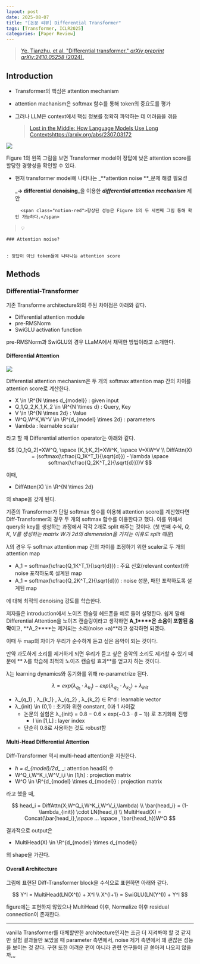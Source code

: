 ```yaml
---
layout: post
date: 2025-08-07
title: "[논문 리뷰] Differential Transformer"
tags: [Transformer, ICLR2025]
categories: [Paper Review]
---
```


> [Ye, Tianzhu, et al. "Differential transformer." ](https://arxiv.org/abs/2410.05258)[_arXiv preprint arXiv:2410.05258_](https://arxiv.org/abs/2410.05258)[ (2024).](https://arxiv.org/abs/2410.05258)



## Introduction

- Transformer의 핵심은 attention mechanism
- attention machanism은 softmax 함수를 통해 token의 중요도를 평가
- 그러나 LLM은 context에서 핵심 정보를 정확히 파악하는 데 어려움을 겪음

	> [Lost in the Middle: How Language Models Use Long Contextshttps://arxiv.org/abs/2307.03172](https://arxiv.org/abs/2307.03172)


![](https://prod-files-secure.s3.us-west-2.amazonaws.com/542b861c-36a8-4051-84e5-8804b6728dba/9083ea56-691a-4752-ae26-47f403431ac8/image.png?X-Amz-Algorithm=AWS4-HMAC-SHA256&X-Amz-Content-Sha256=UNSIGNED-PAYLOAD&X-Amz-Credential=ASIAZI2LB4666ZXOLMYG%2F20251004%2Fus-west-2%2Fs3%2Faws4_request&X-Amz-Date=20251004T110058Z&X-Amz-Expires=3600&X-Amz-Security-Token=IQoJb3JpZ2luX2VjEML%2F%2F%2F%2F%2F%2F%2F%2F%2F%2FwEaCXVzLXdlc3QtMiJHMEUCIFZ%2BD3cCx3iFcVUd%2BLnTA4V3UuAGBmnBDAQl04KNLmsgAiEA4qmf73Ppbbi0A8Y1%2FyzLTOqwU32%2FpwxwvEuM2FPkabUq%2FwMIWxAAGgw2Mzc0MjMxODM4MDUiDD0Fvv1Dgn%2B5PwixdCrcA9rwrJArJX0R1xu8fVR%2Ftc%2F%2F15fab8Rm2fid0IOIrJaa6hSyEdsI7rHErGZS4QhkR3xXNDh%2BGY5KoTWvvb5voD0tayeoxOc4WtB3WAHkxBggu103xy2NDBOfsjwnaqNIdpiRJyO9YGUal2m1qAmFguWCeqk0rJ008MF2YRMqyJnHIbYp8f6zUtwE7QzB6g2%2Bnej%2B7xrVUjq%2FDZiosWYWX%2FCSgrZXbK1vcCHnzu9yJhV8oRCUwBFis5vCqGGbFU4xZ33neJfaUfAhKxqIBoI57xgQv5GQTw6FJpHn3k6ykNYwtyoyK6%2FUPX0d%2Fnr5ta0bPqd%2BjpVSEiKyrvMJHu1PWbpwN8xxBpBfiDpidgvPpDXOEGGNRkEnRaBdN4XnOvYdtUyrs5qNrt3qx5n3DUP2zcSpi%2Fml5i97tRWp6nqRAAHnm54n2Er9rvZc39cA9YKJtQEZGLVs3kpI4yUkFe%2Bufi0L6wvreEzvPG8jOjWETvuhNlCdfCBLUWCR9rI3%2FTK0ea6sv6CG0b7Y2aScGwlXZgK8GQU4A8U%2FeKhTf0wrPY1ip7lPldiUQ4MN2KXCTYHhpg8a%2FznMe9MwFdUkcRNMdi%2BFbdbV0Um6c2fJBLDMkd5NhefUiZzKnbHNS29LMJnhg8cGOqUBwE1C6b9fEIioBfM5GGzhB0C5kl7Px%2BMKGAPmYOHsOyOUn93xj9K6Yc4gVeuuJ2WFCbPtHwTEPWZVzWLcqoaq6yIBnXM2avmRcLS%2B%2FjxTxMyShhs9%2Fi3FhCIrvaLHuQpMKpLzswaFwV1f%2BT8WKvIRSscjGwZtSDJ4%2F%2FGXuiDd9QMM8XU3i7iiMxvlJh7IDdV4KdRheQ0ovUC4ObAAz%2FXUQXrQCWVE&X-Amz-Signature=c8c9523121480ef4fa99474179b110b3e8887a00bbc6105ecced289926eec129&X-Amz-SignedHeaders=host&x-amz-checksum-mode=ENABLED&x-id=GetObject)


Figure 1의 왼쪽 그림을 보면 Transformer model이 정답에 낮은 attention score를 할당한 경향성을 확인할 수 있다.

- 현재 transformer model에 나타나는 _**attention noise **_문제 해결 필요성

	_**→ differential denoising**_을 이용한 _**differential attention mechanism**_ 제안


		<span class="notion-red">향상된 성능은 Figure 1의 두 세번째 그림 통해 확인 가능하다.</span>


> 💡 


	### Attention noise?


	: 정답이 아닌 token들에 나타나는 attention score



## Methods



### Differential-Transformer


기존 Transforme architecture와의 주된 차이점은 아래와 같다.

- Differential attention module
- pre-RMSNorm
- SwiGLU activation function

pre-RMSNorm과 SwiGLU의 경우 LLaMA에서 채택한 방법이라고 소개한다.



#### Differential Attention


![](https://prod-files-secure.s3.us-west-2.amazonaws.com/542b861c-36a8-4051-84e5-8804b6728dba/116d70b2-1963-4810-9167-f4c7d8a06e8f/image.png?X-Amz-Algorithm=AWS4-HMAC-SHA256&X-Amz-Content-Sha256=UNSIGNED-PAYLOAD&X-Amz-Credential=ASIAZI2LB4666ZXOLMYG%2F20251004%2Fus-west-2%2Fs3%2Faws4_request&X-Amz-Date=20251004T110058Z&X-Amz-Expires=3600&X-Amz-Security-Token=IQoJb3JpZ2luX2VjEML%2F%2F%2F%2F%2F%2F%2F%2F%2F%2FwEaCXVzLXdlc3QtMiJHMEUCIFZ%2BD3cCx3iFcVUd%2BLnTA4V3UuAGBmnBDAQl04KNLmsgAiEA4qmf73Ppbbi0A8Y1%2FyzLTOqwU32%2FpwxwvEuM2FPkabUq%2FwMIWxAAGgw2Mzc0MjMxODM4MDUiDD0Fvv1Dgn%2B5PwixdCrcA9rwrJArJX0R1xu8fVR%2Ftc%2F%2F15fab8Rm2fid0IOIrJaa6hSyEdsI7rHErGZS4QhkR3xXNDh%2BGY5KoTWvvb5voD0tayeoxOc4WtB3WAHkxBggu103xy2NDBOfsjwnaqNIdpiRJyO9YGUal2m1qAmFguWCeqk0rJ008MF2YRMqyJnHIbYp8f6zUtwE7QzB6g2%2Bnej%2B7xrVUjq%2FDZiosWYWX%2FCSgrZXbK1vcCHnzu9yJhV8oRCUwBFis5vCqGGbFU4xZ33neJfaUfAhKxqIBoI57xgQv5GQTw6FJpHn3k6ykNYwtyoyK6%2FUPX0d%2Fnr5ta0bPqd%2BjpVSEiKyrvMJHu1PWbpwN8xxBpBfiDpidgvPpDXOEGGNRkEnRaBdN4XnOvYdtUyrs5qNrt3qx5n3DUP2zcSpi%2Fml5i97tRWp6nqRAAHnm54n2Er9rvZc39cA9YKJtQEZGLVs3kpI4yUkFe%2Bufi0L6wvreEzvPG8jOjWETvuhNlCdfCBLUWCR9rI3%2FTK0ea6sv6CG0b7Y2aScGwlXZgK8GQU4A8U%2FeKhTf0wrPY1ip7lPldiUQ4MN2KXCTYHhpg8a%2FznMe9MwFdUkcRNMdi%2BFbdbV0Um6c2fJBLDMkd5NhefUiZzKnbHNS29LMJnhg8cGOqUBwE1C6b9fEIioBfM5GGzhB0C5kl7Px%2BMKGAPmYOHsOyOUn93xj9K6Yc4gVeuuJ2WFCbPtHwTEPWZVzWLcqoaq6yIBnXM2avmRcLS%2B%2FjxTxMyShhs9%2Fi3FhCIrvaLHuQpMKpLzswaFwV1f%2BT8WKvIRSscjGwZtSDJ4%2F%2FGXuiDd9QMM8XU3i7iiMxvlJh7IDdV4KdRheQ0ovUC4ObAAz%2FXUQXrQCWVE&X-Amz-Signature=37dbc029d170e4c5dad1dbc02e0f9260d97d90e39fec2b7bbc25cac24702c361&X-Amz-SignedHeaders=host&x-amz-checksum-mode=ENABLED&x-id=GetObject)


Differential attention mechanism은 두 개의 softmax attention map 간의 차이를 attention score로 계산한다.

- X \in \R^{N \times d\_{model}} : given input
- Q\_1,Q\_2,K\_1,K\_2 \in \R^{N \times d} : Query, Key
- V \in \R^{N \times 2d} : Value
- W^Q,W^K,W^V \in \R^{d\_{model} \times 2d} : parameters
- \lambda : learnable scalar

라고 할 때 Differential attention operator는 아래와 같다.


$$
[Q_1;Q_2]=XW^Q, \space [K_1;K_2]=XW^K, \space V=XW^V \\
DiffAttn(X) = (softmax(\cfrac{Q_1K^T_1}{\sqrt{d}}) - \lambda \space softmax(\cfrac{Q_2K^T_2}{\sqrt{d}}))V
$$


이때,

- DiffAtten(X) \in \R^{N \times 2d}

의 shape을 갖게 된다.


기존의 Transformer가 단일 softmax 함수를 이용해 attention score를 계산했다면 Diff-Transformer의 경우 두 개의 softmax 함수를 이용한다고 했다. 이를 위해서 query와 key를 생성하는 과정에서 각각 2개로 split 해주는 것이다. <span class="notion-red">(첫 번째 수식, </span><span class="notion-red">_Q, K, V를 생성하는 matrix W가 2d의 dismension을 가지는 이유도 split 때문_</span><span class="notion-red">)</span>


 λ의 경우 두 softmax attention map 간의 차이를 조정하기 위한 scaler로 두 개의 attention map

- A\_1 = softmax(\cfrac{Q\_1K^T\_1}{\sqrt{d}}) : 주요 신호(relevant context)와 noise 포착하도록 설계된 map
- A\_1 = softmax(\cfrac{Q\_2K^T\_2}{\sqrt{d}}) : noise 성분, 패턴 포착하도록 설계된 map 

에 대해 최적의 denoising 강도를 학습한다.


저자들은 introduction에서 노이즈 캔슬링 헤드폰을 예로 들어 설명한다. 쉽게 말해 Differential Attention을 노이즈 캔슬링이라고 생각하면 **A\_1****은 소음이 포함된 음악**이고, **A\_2****는 제거되는 소리(noise +a)**라고 생각하면 되겠다. 


이때 두 map의 차이가 우리가 순수하게 듣고 싶은 음악이 되는 것이다. 


만약 과도하게 소리를 제거하게 되면 우리가 듣고 싶은 음악의 소리도 제거할 수 있기 때문에 ** λ를 학습해 최적의 노이즈 캔슬링 효과**를 얻고자 하는 것이다.


λ는 learning dynamics와 동기화를 위해 re-parametrize 된다.


$$
\lambda = exp(\lambda_{q_1} \cdot \lambda_{k_1}) - exp(\lambda_{q_2} \cdot \lambda_{k_2}) + \lambda_{init}
$$

- λ\_{q\_1} , λ\_{k\_1} , λ\_{q\_2} , λ\_{k\_2} ∈ R^d : learnable vector
- λ\_{init} \in (0,1) : 초기화 위한 constant, 0과 1 사이값
	- 논문의 실험은 λ\_{init} = 0.8 − 0.6 × exp(−0.3 · (l − 1)) 로 초기화해 진행
		- l \in [1,L] : layer index
	- 단순히 0.8로 사용하는 것도 robust함


#### **Multi-Head Differential Attention**


Diff-Transformer 역시 multi-head attention을 지원한다.

- _h = d\_{model}/2d__ _: attention head의 수
- W^Q\_i,W^K\_i,W^V\_i,i \in [1,h] : projection matrix
- W^O \in \R^{d\_{model} \times d\_{model}} : projection matrix

라고 했을 때,


$$
head_i = DiffAttn(X;W^Q_i,W^K_i,W^V_i,\lambda) \\
\bar{head_i} = (1-\lambda_{init}) \cdot LN(head_i) \\
MultiHead(X) = Concat(\bar{head_i},\space ... \space , \bar{head_h})W^O
$$


결과적으로 output은

- MultiHead(X) \in \R^{d\_{model} \times d\_{model}}

의 shape을 가진다.



#### Overall Architecture


그림에 표현된 Diff-Transformer block을 수식으로 표현하면 아래와 같다.


$$
Y^l = MultiHead(LN(X^l)) + X^l \\
X^{l+1} = SwiGLU(LN(Y^l)) + Y^l
$$


figure에는 표현하지 않았으나 MultiHead 이후, Normalize 이후 residual connection이 존재한다.


---


vanilla Transformer를 대체할만한 architecture인지는 조금 더 지켜봐야 할 것 같지만 실험 결과들만 보았을 때 parameter 측면에서, noise 제거 측면에서 꽤 괜찮은 성능을 보이는 것 같다. 구현 또한 어려운 편이 아니라 관련 연구들이 곧 쏟아져 나오지 않을까,,,

